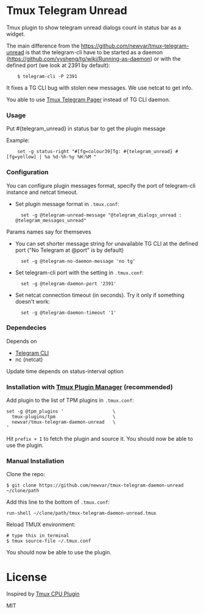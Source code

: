 # Tmux Telegram Unread

Tmux plugin to show telegram unread dialogs count in status bar as a widget.

The main difference from the https://github.com/newvar/tmux-telegram-unread is that the telegram-cli have to be started as a daemon (https://github.com/vysheng/tg/wiki/Running-as-daemon)
or with the defined port (we look at 2391 by default):

        $ telegram-cli -P 2391

It fixes a TG CLI bug with stolen new messages. We use netcat to get info.

You able to use [Tmux Telegram Pager](https://github.com/newvar/tmux-telegram-pager) instead of TG CLI daemon.

### Usage

Put #{telegram_unread} in status bar to get the plugin message

Example:

        set -g status-right "#[fg=colour39]Tg: #{telegram_unread} #[fg=yellow] | %a %d-%h-%y %H:%M "

### Configuration

You can configure plugin messages format, specify the port of telegram-cli instance and netcat timeout.

- Set plugin message format in `.tmux.conf`:

        set -g @telegram-unread-message "@telegram_dialogs_unread : @telegram_messages_unread"

Params names say for themseves

- You can set shorter message string for unavailable TG CLI at the defined port ("No Telegram at @port" is by default)

        set -g @telegram-no-daemon-message 'no tg'

- Set telegram-cli port with the setting in `.tmux.conf`:

        set -g @telegram-daemon-port '2391'

- Set netcat connection timeout (in seconds). Try it only if something doesn't work:

        set -g @telegram-daemon-timeout '1'

### Dependecies

Depends on
* [Telegram CLI](https://github.com/vysheng/tg)
* nc (netcat)

Update time depends on status-interval option

### Installation with [Tmux Plugin Manager](https://github.com/tmux-plugins/tpm) (recommended)

Add plugin to the list of TPM plugins in `.tmux.conf`:

    set -g @tpm_plugins '                  \
      tmux-plugins/tpm                     \
      newvar/tmux-telegram-daemon-unread   \
    '

Hit `prefix + I` to fetch the plugin and source it. You should now be able to
use the plugin.

### Manual Installation

Clone the repo:

    $ git clone https://github.com/newvar/tmux-telegram-daemon-unread ~/clone/path

Add this line to the bottom of `.tmux.conf`:

    run-shell ~/clone/path/tmux-telegram-daemon-unread.tmux

Reload TMUX environment:

    # type this in terminal
    $ tmux source-file ~/.tmux.conf

You should now be able to use the plugin.

# License

Inspired by [Tmux CPU Plugin](https://github.com/tmux-plugins/tmux-cpu)

MIT
